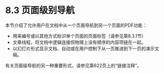 # 8.3 页面级别导航

本节介绍了允许用户在文档中从一个页面导航到另一个页面的PDF功能：

* 用来编号或以其他方式标识单个页面的页面标签（请参见第8.3.1节）
* 文章线程，将文档中逻辑连接但物理上没有顺序的内容项链在一起。
* 以幻灯片形式显示文档、自动或在用户控制下从一页推进到下一页的演示文稿。

有关页面级导航的另一种重要形式，请参见第622页上的“链接注释”。
